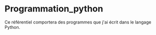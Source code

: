 # Programmation_python
Ce référentiel comportera des programmes que j'ai écrit dans le langage Python.
